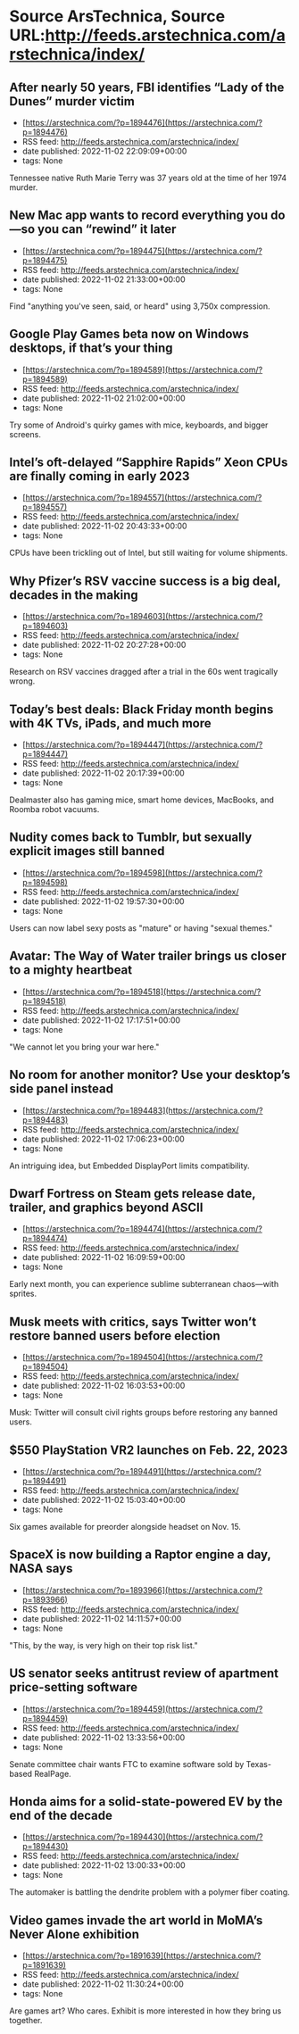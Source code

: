 # Source ArsTechnica, Source URL:http://feeds.arstechnica.com/arstechnica/index/

## After nearly 50 years, FBI identifies “Lady of the Dunes” murder victim
 - [https://arstechnica.com/?p=1894476](https://arstechnica.com/?p=1894476)
 - RSS feed: http://feeds.arstechnica.com/arstechnica/index/
 - date published: 2022-11-02 22:09:09+00:00
 - tags: None

Tennessee native Ruth Marie Terry was 37 years old at the time of her 1974 murder.

## New Mac app wants to record everything you do—so you can “rewind” it later
 - [https://arstechnica.com/?p=1894475](https://arstechnica.com/?p=1894475)
 - RSS feed: http://feeds.arstechnica.com/arstechnica/index/
 - date published: 2022-11-02 21:33:00+00:00
 - tags: None

Find "anything you've seen, said, or heard" using 3,750x compression.

## Google Play Games beta now on Windows desktops, if that’s your thing
 - [https://arstechnica.com/?p=1894589](https://arstechnica.com/?p=1894589)
 - RSS feed: http://feeds.arstechnica.com/arstechnica/index/
 - date published: 2022-11-02 21:02:00+00:00
 - tags: None

Try some of Android's quirky games with mice, keyboards, and bigger screens.

## Intel’s oft-delayed “Sapphire Rapids” Xeon CPUs are finally coming in early 2023
 - [https://arstechnica.com/?p=1894557](https://arstechnica.com/?p=1894557)
 - RSS feed: http://feeds.arstechnica.com/arstechnica/index/
 - date published: 2022-11-02 20:43:33+00:00
 - tags: None

CPUs have been trickling out of Intel, but still waiting for volume shipments.

## Why Pfizer’s RSV vaccine success is a big deal, decades in the making
 - [https://arstechnica.com/?p=1894603](https://arstechnica.com/?p=1894603)
 - RSS feed: http://feeds.arstechnica.com/arstechnica/index/
 - date published: 2022-11-02 20:27:28+00:00
 - tags: None

Research on RSV vaccines dragged after a trial in the 60s went tragically wrong.

## Today’s best deals: Black Friday month begins with 4K TVs, iPads, and much more
 - [https://arstechnica.com/?p=1894447](https://arstechnica.com/?p=1894447)
 - RSS feed: http://feeds.arstechnica.com/arstechnica/index/
 - date published: 2022-11-02 20:17:39+00:00
 - tags: None

Dealmaster also has gaming mice, smart home devices, MacBooks, and Roomba robot vacuums.

## Nudity comes back to Tumblr, but sexually explicit images still banned
 - [https://arstechnica.com/?p=1894598](https://arstechnica.com/?p=1894598)
 - RSS feed: http://feeds.arstechnica.com/arstechnica/index/
 - date published: 2022-11-02 19:57:30+00:00
 - tags: None

Users can now label sexy posts as "mature" or having "sexual themes."

## Avatar: The Way of Water trailer brings us closer to a mighty heartbeat
 - [https://arstechnica.com/?p=1894518](https://arstechnica.com/?p=1894518)
 - RSS feed: http://feeds.arstechnica.com/arstechnica/index/
 - date published: 2022-11-02 17:17:51+00:00
 - tags: None

"We cannot let you bring your war here."

## No room for another monitor? Use your desktop’s side panel instead
 - [https://arstechnica.com/?p=1894483](https://arstechnica.com/?p=1894483)
 - RSS feed: http://feeds.arstechnica.com/arstechnica/index/
 - date published: 2022-11-02 17:06:23+00:00
 - tags: None

An intriguing idea, but Embedded DisplayPort limits compatibility.

## Dwarf Fortress on Steam gets release date, trailer, and graphics beyond ASCII
 - [https://arstechnica.com/?p=1894474](https://arstechnica.com/?p=1894474)
 - RSS feed: http://feeds.arstechnica.com/arstechnica/index/
 - date published: 2022-11-02 16:09:59+00:00
 - tags: None

Early next month, you can experience sublime subterranean chaos—with sprites.

## Musk meets with critics, says Twitter won’t restore banned users before election
 - [https://arstechnica.com/?p=1894504](https://arstechnica.com/?p=1894504)
 - RSS feed: http://feeds.arstechnica.com/arstechnica/index/
 - date published: 2022-11-02 16:03:53+00:00
 - tags: None

Musk: Twitter will consult civil rights groups before restoring any banned users.

## $550 PlayStation VR2 launches on Feb. 22, 2023
 - [https://arstechnica.com/?p=1894491](https://arstechnica.com/?p=1894491)
 - RSS feed: http://feeds.arstechnica.com/arstechnica/index/
 - date published: 2022-11-02 15:03:40+00:00
 - tags: None

Six games available for preorder alongside headset on Nov. 15.

## SpaceX is now building a Raptor engine a day, NASA says
 - [https://arstechnica.com/?p=1893966](https://arstechnica.com/?p=1893966)
 - RSS feed: http://feeds.arstechnica.com/arstechnica/index/
 - date published: 2022-11-02 14:11:57+00:00
 - tags: None

"This, by the way, is very high on their top risk list."

## US senator seeks antitrust review of apartment price-setting software
 - [https://arstechnica.com/?p=1894459](https://arstechnica.com/?p=1894459)
 - RSS feed: http://feeds.arstechnica.com/arstechnica/index/
 - date published: 2022-11-02 13:33:56+00:00
 - tags: None

Senate committee chair wants FTC to examine software sold by Texas-based RealPage.

## Honda aims for a solid-state-powered EV by the end of the decade
 - [https://arstechnica.com/?p=1894430](https://arstechnica.com/?p=1894430)
 - RSS feed: http://feeds.arstechnica.com/arstechnica/index/
 - date published: 2022-11-02 13:00:33+00:00
 - tags: None

The automaker is battling the dendrite problem with a polymer fiber coating.

## Video games invade the art world in MoMA’s Never Alone exhibition
 - [https://arstechnica.com/?p=1891639](https://arstechnica.com/?p=1891639)
 - RSS feed: http://feeds.arstechnica.com/arstechnica/index/
 - date published: 2022-11-02 11:30:24+00:00
 - tags: None

Are games art? Who cares. Exhibit is more interested in how they bring us together.

